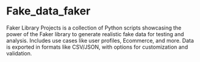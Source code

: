 # Fake_data_faker
Faker Library Projects is a collection of Python scripts showcasing the power of the Faker library to generate realistic fake data for testing and analysis. Includes use cases like user profiles, Ecommerce, and more. Data is exported in formats like CSV/JSON, with options for customization and validation.
